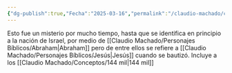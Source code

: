 ```yaml
---
{"dg-publish":true,"Fecha":"2025-03-16","permalink":"/claudio-machado/conceptos/descendencia-de-la-mujer/","dgPassFrontmatter":true}
---
```


Esto fue un misterio por mucho tiempo, hasta que se identifica en principio a la nación de Israel, por medio de [[Claudio Machado/Personajes Bíblicos/Abraham\|Abraham]] pero de entre ellos se refiere a [[Claudio Machado/Personajes Bíblicos/Jesús\|Jesús]]  cuando se bautizó. Incluye a los  [[Claudio Machado/Conceptos/144 mil\|144 mil]]

